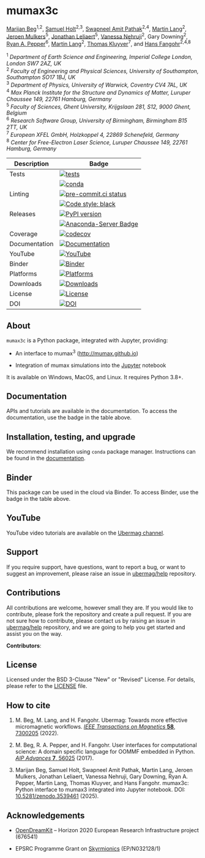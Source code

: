 # mumax3c

[Marijan Beg](https://github.com/marijanbeg)<sup>1,2</sup>, [Samuel Holt](https://github.com/samjrholt)<sup>2,3</sup>, [Swapneel Amit Pathak](https://github.com/swapneelap)<sup>2,4</sup>, [Martin Lang](https://github.com/lang-m)<sup>2</sup>, [Jeroen Mulkers](https://github.com/JeroenMulkers)<sup>5</sup>, [Jonathan Leliaert](https://github.com/JLeliaert)<sup>5</sup>, [Vanessa Nehruji](https://github.com/vanessanehruji)<sup>2</sup>, Gary Downing<sup>2</sup>, [Ryan A. Pepper](https://github.com/rpep)<sup>6</sup>, [Martin Lang](https://github.com/lang-m)<sup>2</sup>, [Thomas Kluyver](https://github.com/takluyver)<sup>7</sup>, and [Hans Fangohr](https://github.com/fangohr)<sup>2,4,8</sup>

<sup>1</sup> *Department of Earth Science and Engineering, Imperial College London, London SW7 2AZ, UK*  
<sup>2</sup> *Faculty of Engineering and Physical Sciences, University of Southampton, Southampton SO17 1BJ, UK*  
<sup>3</sup> *Department of Physics, University of Warwick, Coventry CV4 7AL, UK*  
<sup>4</sup> *Max Planck Institute for the Structure and Dynamics of Matter, Luruper Chaussee 149, 22761 Hamburg, Germany*  
<sup>5</sup> *Faculty of Sciences, Ghent University, Krijgslaan 281, S12, 9000 Ghent, Belgium*  
<sup>6</sup> *Research Software Group, University of Birmingham, Birmingham B15 2TT, UK*  
<sup>7</sup> *European XFEL GmbH, Holzkoppel 4, 22869 Schenefeld, Germany*  
<sup>8</sup> *Center for Free-Electron Laser Science, Luruper Chaussee 149, 22761 Hamburg, Germany*  


| Description | Badge |
| --- | --- |
| Tests | [![tests](https://github.com/ubermag/mumax3c/actions/workflows/tests.yml/badge.svg)](https://github.com/ubermag/mumax3c/actions/workflows/tests.yml) |
|       | [![conda](https://github.com/ubermag/mumax3c/workflows/conda/badge.svg)](https://github.com/ubermag/mumax3c/actions?query=workflow%3Aconda) |
| Linting | [![pre-commit.ci status](https://results.pre-commit.ci/badge/github/ubermag/mumax3c/master.svg)](https://results.pre-commit.ci/latest/github/ubermag/mumax3c/master) |
|         | [![Code style: black](https://img.shields.io/badge/code%20style-black-000000.svg)](https://github.com/psf/black) |
| Releases | [![PyPI version](https://badge.fury.io/py/mumax3c.svg)](https://badge.fury.io/py/mumax3c) |
|          | [![Anaconda-Server Badge](https://anaconda.org/conda-forge/mumax3c/badges/version.svg)](https://anaconda.org/conda-forge/mumax3c) |
| Coverage | [![codecov](https://codecov.io/gh/ubermag/mumax3c/branch/master/graph/badge.svg?token=hcK4fofmrL)](https://codecov.io/gh/ubermag/mumax3c) |
| Documentation | [![Documentation](https://img.shields.io/badge/Docs-ubermag.github.io-blue)](https://ubermag.github.io/documentation/mumax3c.html) |
| YouTube | [![YouTube](https://img.shields.io/badge/YouTube-ubermag-blue)](https://www.youtube.com/channel/UC7MSqVQSMFV42R1jAYmKGLg) |
| Binder | [![Binder](https://mybinder.org/badge_logo.svg)](https://mybinder.org/v2/gh/ubermag/mumax3c/latest?urlpath=lab/tree/docs) |
| Platforms | [![Platforms](https://anaconda.org/conda-forge/mumax3c/badges/platforms.svg)](https://anaconda.org/conda-forge/mumax3c) |
| Downloads | [![Downloads](https://anaconda.org/conda-forge/mumax3c/badges/downloads.svg)](https://anaconda.org/conda-forge/mumax3c) |
| License | [![License](https://img.shields.io/badge/License-BSD%203--Clause-blue.svg)](https://opensource.org/licenses/BSD-3-Clause) |
| DOI | [![DOI](https://zenodo.org/badge/DOI/10.5281/zenodo.3539461.svg)](https://doi.org/10.5281/zenodo.3539461) |

## About

`mumax3c` is a Python package, integrated with Jupyter, providing:

- An interface to mumax<sup>3</sup> (http://mumax.github.io)

- Integration of mumax simulations into the [Jupyter](https://jupyter.org) notebook


It is available on Windows, MacOS, and Linux. It requires Python 3.8+.

## Documentation

APIs and tutorials are available in the documentation. To access the documentation, use the badge in the table above.

## Installation, testing, and upgrade

We recommend installation using `conda` package manager. Instructions can be found in the [documentation](https://ubermag.github.io/installation.html).

## Binder

This package can be used in the cloud via Binder. To access Binder, use the badge in the table above.

## YouTube

YouTube video tutorials are available on the [Ubermag channel](https://www.youtube.com/channel/UC7MSqVQSMFV42R1jAYmKGLg).

## Support

If you require support, have questions, want to report a bug, or want to suggest an improvement, please raise an issue in [ubermag/help](https://github.com/ubermag/help) repository.

## Contributions

All contributions are welcome, however small they are. If you would like to contribute, please fork the repository and create a pull request. If you are not sure how to contribute, please contact us by raising an issue in [ubermag/help](https://github.com/ubermag/help) repository, and we are going to help you get started and assist you on the way.

**Contributors**:


## License

Licensed under the BSD 3-Clause "New" or "Revised" License. For details, please refer to the [LICENSE](LICENSE) file.

## How to cite

1. M. Beg, M. Lang, and H. Fangohr. Ubermag: Towards more effective micromagnetic workflows. [*IEEE Transactions on Magnetics* **58**, 7300205](https://doi.org/10.1109/TMAG.2021.3078896) (2022).

2. M. Beg, R. A. Pepper, and H. Fangohr. User interfaces for computational science: A domain specific language for OOMMF embedded in Python. [*AIP Advances* **7**, 56025](http://aip.scitation.org/doi/10.1063/1.4977225) (2017).

3. Marijan Beg, Samuel Holt, Swapneel Amit Pathak, Martin Lang, Jeroen Mulkers, Jonathan Leliaert, Vanessa Nehruji, Gary Downing, Ryan A. Pepper, Martin Lang, Thomas Kluyver, and Hans Fangohr. mumax3c: Python interface to mumax3 integrated into Jupyter notebook. DOI: [10.5281/zenodo.3539461](http://doi.org/10.5281/zenodo.3539461) (2025).

## Acknowledgements

- [OpenDreamKit](http://opendreamkit.org/) – Horizon 2020 European Research Infrastructure project (676541)

- EPSRC Programme Grant on [Skyrmionics](http://www.skyrmions.ac.uk) (EP/N032128/1)
